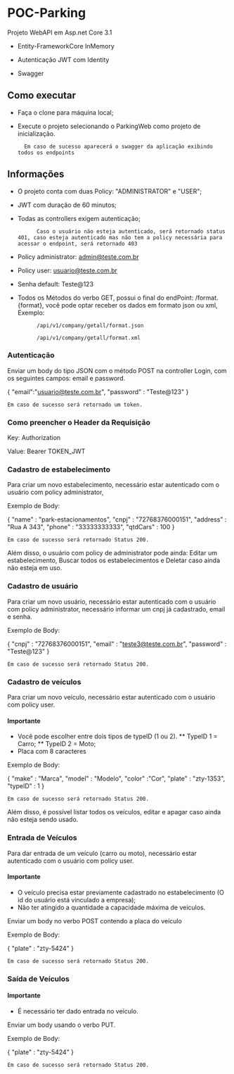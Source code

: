 # POC-Parking
Projeto WebAPI em Asp.net Core 3.1

* Entity-FrameworkCore InMemory

* Autenticação JWT com Identity

* Swagger

## Como executar

* Faça o clone para máquina local;

* Execute o projeto selecionando o ParkingWeb como projeto de inicialização.

		Em caso de sucesso aparecerá o swagger da aplicação exibindo todos os endpoints

## Informações
* O projeto conta com duas Policy: "ADMINISTRATOR" e "USER";

* JWT com duração de 60 minutos;

* Todas as controllers exigem autenticação;

			Caso o usuário não esteja autenticado, será retornado status 401, caso esteja autenticado mas não tem a policy necessária para acessar o endpoint, será retornado 403

* Policy administrator: admin@teste.com.br

* Policy user: usuario@teste.com.br

* Senha default: Teste@123

* Todos os Métodos do verbo GET, possui o final do endPoint: /format.{format}, você pode optar receber os dados em formato json ou xml, Exemplo:
			
			/api/v1/company/getall/format.json
			
			/api/v1/company/getall/format.xml
### Autenticação
Enviar um body do tipo JSON com o método POST na controller Login, com os seguintes campos: email e password.

{
	"email":"usuario@teste.com.br",
	"password" : "Teste@123"
}

    Em caso de sucesso será retornado um token.

### Como preencher o Header da Requisição
  Key: Authorization
  
  Value: Bearer TOKEN_JWT

### Cadastro de estabelecimento 
  Para criar um novo estabelecimento, necessário estar autenticado com o usuário com policy administrator, 
  
  Exemplo de Body:
  
  {
	"name" : "park-estacionamentos",
	 "cnpj" : "72768376000151",
	 "address" : "Rua A 343",
	 "phone" : "33333333333",
	 "qtdCars" : 100
  }
  
    Em caso de sucesso será retornado Status 200.
  
  Além disso, o usuário com policy de administrator pode ainda: Editar um estabelecimento, Buscar todos os estabelecimentos e Deletar caso ainda não esteja em uso.
  
  ### Cadastro de usuário 
  Para criar um novo usuário, necessário estar autenticado com o usuário com policy administrator, necessário informar um cnpj já cadastrado, email e senha.
  
  Exemplo de Body:
  
  {
		 "cnpj" : "72768376000151",
		 "email" : "teste3@teste.com.br",
		 "password" : "Teste@123"
  }
  
    Em caso de sucesso será retornado Status 200.
  
### Cadastro de veículos

  Para criar um novo veículo, necessário estar autenticado com o usuário com policy user.
  
  #### Importante
  * Você pode escolher entre dois tipos de typeID (1 ou 2).
  	** TypeID 1 = Carro;
	** TypeID 2 = Moto;
  * Placa com 8 caracteres

Exemplo de Body:
  
 {
		"make" : "Marca",
		"model" : "Modelo",
		"color" :"Cor",
		"plate" : "zty-1353",
		"typeID" : 1
}

    Em caso de sucesso será retornado Status 200.
    
  Além disso, é possível listar todos os veículos, editar e apagar caso ainda não esteja sendo usado.
  
  ### Entrada de Veículos
  
  Para dar entrada de um veículo (carro ou moto), necessário estar autenticado com o usuário com policy user.
  
  #### Importante
  
  * O veículo precisa estar previamente cadastrado no estabelecimento (O id do usuário está vinculado a empresa);
  * Não ter atingido a quantidade a capacidade máxima de veículos.
  
  Enviar um body no verbo POST contendo a placa do veículo
  
  Exemplo de Body:
  
{
	"plate" : "zty-5424"
}

    Em caso de sucesso será retornado Status 200.
    
    
   ### Saída de Veículos
   
   #### Importante

* É necessário ter dado entrada no veículo.

Enviar um body usando o verbo PUT.

  Exemplo de Body:
  
{
	"plate" : "zty-5424"
}

    Em caso de sucesso será retornado Status 200.




